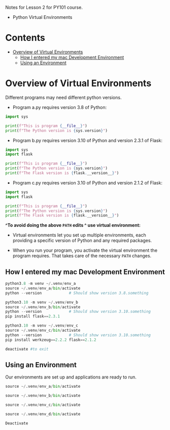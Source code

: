 Notes for Lesson 2 for PY101 course.
- Python Virtual Environments
# Contents <!-- omit in toc -->
- [Overview of Virtual Environments](#overview-of-virtual-environments)
  - [How I entered my mac Development Environment](#how-i-entered-my-mac-development-environment)
  - [Using an Environment](#using-an-environment)





# Overview of Virtual Environments

Different programs may need different python versions.

- Program a.py requires version 3.8 of Python:
```python
import sys

print(f"This is program {__file__}")
print(f"The Python version is {sys.version}")
```

- Program b.py requires version 3.10 of Python and version 2.3.1 of Flask:
```python
import sys
import flask

print(f"This is program {__file__}")
print(f"The Python version is {sys.version}")
print(f"The Flask version is {flask.__version__}")
```
- Program c.py requires version 3.10 of Python and version 2.1.2 of Flask:
```python
import sys
import flask

print(f"This is program {__file__}")
print(f"The Python version is {sys.version}")
print(f"The Flask version is {flask.__version__}")
```

**^To avoid doing the above `PATH` edits ^ use virtual environment:**
- Virtual environments let you set up multiple environments, each providing a specific version of Python and any required packages. 

- When you run your program, you activate the virtual environment the program requires. That takes care of the necessary `PATH` changes.


## How I entered my mac Development Environment

```python
python3.8 -m venv ~/.venv/env_a
source ~/.venv/env_a/bin/activate
python --version            # Should show version 3.8.something

python3.10 -m venv ~/.venv/env_b
source ~/.venv/env_b/bin/activate
python --version            # Should show version 3.10.something
pip install flask==2.3.1

python3.10 -m venv ~/.venv/env_c
source ~/.venv/env_c/bin/activate
python --version            # Should show version 3.10.something
pip install werkzeug==2.2.2 flask==2.1.2

deactivate #to exit
```

## Using an Environment

Our environments are set up and applications are ready to run.

```python
source ~/.venv/env_a/bin/activate

source ~/.venv/env_b/bin/activate

source ~/.venv/env_c/bin/activate 

source ~/.venv/env_d/bin/activate

Deactivate
```

